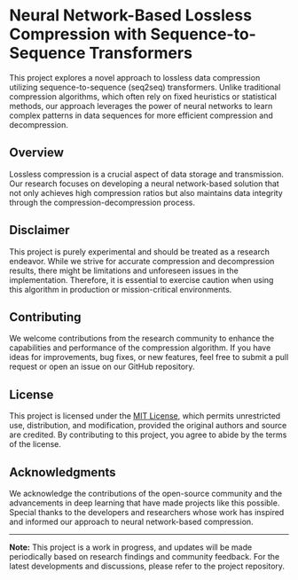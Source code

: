 # Neural Network-Based Lossless Compression with Sequence-to-Sequence Transformers

This project explores a novel approach to lossless data compression utilizing sequence-to-sequence (seq2seq) transformers. Unlike traditional compression algorithms, which often rely on fixed heuristics or statistical methods, our approach leverages the power of neural networks to learn complex patterns in data sequences for more efficient compression and decompression.

## Overview

Lossless compression is a crucial aspect of data storage and transmission. Our research focuses on developing a neural network-based solution that not only achieves high compression ratios but also maintains data integrity through the compression-decompression process.

## Disclaimer

This project is purely experimental and should be treated as a research endeavor. While we strive for accurate compression and decompression results, there might be limitations and unforeseen issues in the implementation. Therefore, it is essential to exercise caution when using this algorithm in production or mission-critical environments.

## Contributing

We welcome contributions from the research community to enhance the capabilities and performance of the compression algorithm. If you have ideas for improvements, bug fixes, or new features, feel free to submit a pull request or open an issue on our GitHub repository.

## License

This project is licensed under the [MIT License](LICENSE), which permits unrestricted use, distribution, and modification, provided the original authors and source are credited. By contributing to this project, you agree to abide by the terms of the license.

## Acknowledgments

We acknowledge the contributions of the open-source community and the advancements in deep learning that have made projects like this possible. Special thanks to the developers and researchers whose work has inspired and informed our approach to neural network-based compression.

---

**Note:** This project is a work in progress, and updates will be made periodically based on research findings and community feedback. For the latest developments and discussions, please refer to the project repository.
